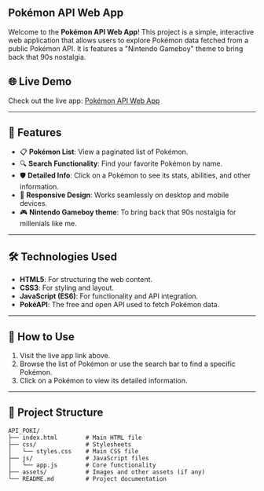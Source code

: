 ## Pokémon API Web App

Welcome to the **Pokémon API Web App**! This project is a simple, interactive web application that allows users to explore Pokémon data fetched from a public Pokémon API. It is features a "Nintendo Gameboy" theme to bring back that 90s nostalgia.

## 🌐 Live Demo

Check out the live app: [Pokémon API Web App](https://joseomolon.github.io/API_POKI/)

---
## 🚀 Features 
- 📋 **Pokémon List**: View a paginated list of Pokémon.
- 🔍 **Search Functionality**: Find your favorite Pokémon by name.
- 🛡️ **Detailed Info**: Click on a Pokémon to see its stats, abilities, and other information.
- 🎨 **Responsive Design**: Works seamlessly on desktop and mobile devices.
- 🎮 **Nintendo Gameboy theme**: To bring back that 90s nostalgia for millenials like me.

---
## 🛠️ Technologies Used
- **HTML5**: For structuring the web content.
- **CSS3**: For styling and layout.
- **JavaScript (ES6)**: For functionality and API integration.
- **PokéAPI**: The free and open API used to fetch Pokémon data.

---
## 📖 How to Use
1. Visit the live app link above.
2. Browse the list of Pokémon or use the search bar to find a specific Pokémon.
3. Click on a Pokémon to view its detailed information.

---
## 📂 Project Structure
```plaintext
API_POKI/
├── index.html        # Main HTML file
├── css/              # Stylesheets
│   └── styles.css    # Main CSS file
├── js/               # JavaScript files
│   └── app.js        # Core functionality
├── assets/           # Images and other assets (if any)
└── README.md         # Project documentation
